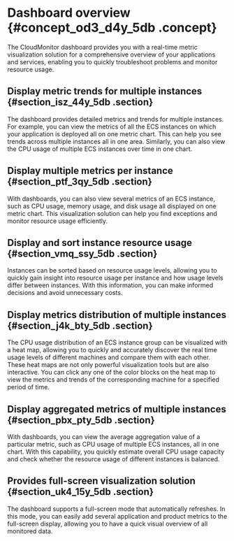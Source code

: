 # Dashboard overview {#concept_od3_d4y_5db .concept}

The CloudMonitor dashboard provides you with a real-time metric visualization solution for a comprehensive overview of your applications and services, enabling you to quickly troubleshoot problems and monitor resource usage.

## Display metric trends for multiple instances {#section_isz_44y_5db .section}

The dashboard provides detailed metrics and trends for multiple instances. For example, you can view the metrics of all the ECS instances on which your application is deployed all on one metric chart. This can help you see trends across multiple instances all in one area. Similarly, you can also view the CPU usage of multiple ECS instances over time in one chart.

## Display multiple metrics per instance {#section_ptf_3qy_5db .section}

With dashboards, you can also view several metrics of an ECS instance, such as CPU usage, memory usage, and disk usage all displayed on one metric chart. This visualization solution can help you find exceptions and monitor resource usage efficiently.

## Display and sort instance resource usage {#section_vmq_ssy_5db .section}

Instances can be sorted based on resource usage levels, allowing you to quickly gain insight into resource usage per instance and how usage levels differ between instances. With this information, you can make informed decisions and avoid unnecessary costs.

## Display metrics distribution of multiple instances {#section_j4k_bty_5db .section}

The CPU usage distribution of an ECS instance group can be visualized with a heat map, allowing you to quickly and accurately discover the real time usage levels of different machines and compare them with each other. These heat maps are not only powerful visualization tools but are also interactive. You can click any one of the color blocks on the heat map to view the metrics and trends of the corresponding machine for a specified period of time.

## Display aggregated metrics of multiple instances {#section_pbx_pty_5db .section}

With dashboards, you can view the average aggregation value of a particular metric, such as CPU usage of multiple ECS instances, all in one chart. With this capability, you quickly estimate overall CPU usage capacity and check whether the resource usage of different instances is balanced.

## Provides full-screen visualization solution {#section_uk4_15y_5db .section}

The dashboard supports a full-screen mode that automatically refreshes. In this mode, you can easily add several application and product metrics to the full-screen display, allowing you to have a quick visual overview of all monitored data.

